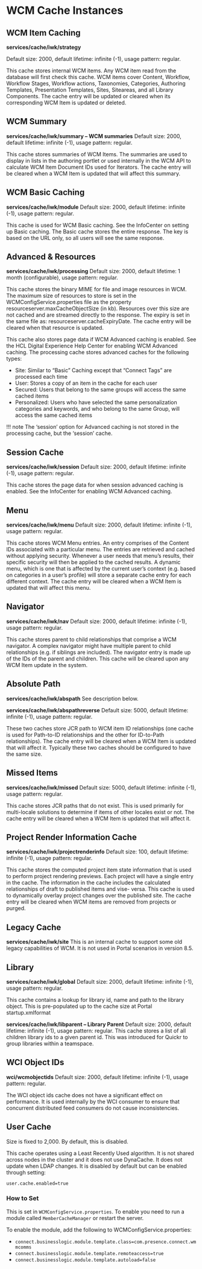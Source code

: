 # WCM Cache Instances

## WCM Item Caching

**services/cache/iwk/strategy**

Default size: 2000, default lifetime: infinite (-1), usage pattern: regular.

This cache stores internal WCM items. Any WCM item read from the database will first check this cache.
WCM items cover Content, Workflow, Workflow Stages, Workflow actions, Taxonomies, Categories,
Authoring Templates, Presentation Templates, Sites, Siteareas, and all Library Components. The cache
entry will be updated or cleared when its corresponding WCM Item is updated or deleted.

## WCM Summary

**services/cache/iwk/summary – WCM summaries**
Default size: 2000, default lifetime: infinite (-1), usage pattern: regular.

This cache stores summaries of WCM Items. The summaries are used to display in lists in the authoring
portlet or used internally in the WCM API to calculate WCM Item Document IDs used for Iterators. The
cache entry will be cleared when a WCM Item is updated that will affect this summary.

## WCM Basic Caching

**services/cache/iwk/module**
Default size: 2000, default lifetime: infinite (-1), usage pattern: regular.

This cache is used for WCM Basic caching. See the InfoCenter on setting up Basic caching. The Basic cache
stores the entire response. The key is based on the URL only, so all users will see the same response.

## Advanced & Resources

**services/cache/iwk/processing**
Default size: 2000, default lifetime: 1 month (configurable), usage pattern: regular.

This cache stores the binary MIME for file and image resources in WCM. The maximum size of resources to
store is set in the WCMConfigService.properties file as the property resourceserver.maxCacheObjectSize (in
kb). Resources over this size are not cached and are streamed directly to the response. The expiry is set in
the same file as: resourceserver.cacheExpiryDate. The cache entry will be cleared when that resource is
updated.

This cache also stores page data if WCM Advanced caching is enabled. See the HCL Digital Experience Help
Center for enabling WCM Advanced caching. The processing cache stores advanced caches for the
following types:

- Site: Similar to “Basic” Caching except that “Connect Tags” are processed each time
- User: Stores a copy of an item in the cache for each user
- Secured: Users that belong to the same groups will access the same cached items
- Personalized: Users who have selected the same personalization categories and keywords, and who belong to the same Group, will access the same cached items

!!! note
    The ‘session’ option for Advanced caching is not stored in the processing cache, but the ‘session’ cache.

## Session Cache

**services/cache/iwk/session**
Default size: 2000, default lifetime: infinite (-1), usage pattern: regular.

This cache stores the page data for when session advanced caching is enabled. See the InfoCenter for
enabling WCM Advanced caching.

## Menu

**services/cache/iwk/menu**
Default size: 2000, default lifetime: infinite (-1), usage pattern: regular.

This cache stores WCM Menu entries. An entry comprises of the Content IDs associated with a particular
menu. The entries are retrieved and cached without applying security. Whenever a user needs that menu’s
results, their specific security will then be applied to the cached results. A dynamic menu, which is one that
is affected by the current user’s context (e.g. based on categories in a user’s profile) will store a separate
cache entry for each different context. The cache entry will be cleared when a WCM Item is updated that
will affect this menu.

## Navigator

**services/cache/iwk/nav**
Default size: 2000, default lifetime: infinite (-1), usage pattern: regular.

This cache stores parent to child relationships that comprise a WCM navigator. A complex navigator might
have multiple parent to child relationships (e.g. if siblings are included). The navigator entry is made up of
the IDs of the parent and children. This cache will be cleared upon any WCM Item update in the system.

## Absolute Path

**services/cache/iwk/abspath**
See description below.

**services/cache/iwk/abspathreverse**
Default size: 5000, default lifetime: infinite (-1), usage pattern: regular.

These two caches store JCR path to WCM item ID relationships (one cache is used for Path-to-ID
relationships and the other for ID-to-Path relationships). The cache entry will be cleared when a WCM Item
is updated that will affect it. Typically these two caches should be configured to have the same size.

## Missed Items

**services/cache/iwk/missed**
Default size: 5000, default lifetime: infinite (-1), usage pattern: regular.

This cache stores JCR paths that do not exist. This is used primarily for multi-locale solutions to determine if
items of other locales exist or not. The cache entry will be cleared when a WCM Item is updated that will
affect it.

## Project Render Information Cache

**services/cache/iwk/projectrenderinfo**
Default size: 100, default lifetime: infinite (-1), usage pattern: regular.

This cache stores the computed project item state information that is used to perform project rendering
previews. Each project will have a single entry in the cache. The information in the cache includes the
calculated relationships of draft to published items and vise- versa. This cache is used to dynamically
overlay project changes over the published site. The cache entry will be cleared when WCM items are
removed from projects or purged.

## Legacy Cache

**services/cache/iwk/site**
This is an internal cache to support some old legacy capabilities of WCM. It is not used in Portal scenarios in
version 8.5.

## Library

**services/cache/iwk/global**
Default size: 2000, default lifetime: infinite (-1), usage pattern: regular.

This cache contains a lookup for library id, name and path to the library object. This is pre-populated up to
the cache size at Portal startup.xmlformat

**services/cache/iwk/libparent – Library Parent**
Default size: 2000, default lifetime: infinite (-1), usage pattern: regular.
This cache stores a list of all children library ids to a given parent id. This was introduced for Quickr to group
libraries within a teamspace.

## WCI Object IDs

**wci/wcmobjectids**
Default size: 2000, default lifetime: infinite (-1), usage pattern: regular.

The WCI object ids cache does not have a significant effect on performance. It is used internally by the WCI
consumer to ensure that concurrent distributed feed consumers do not cause inconsistencies.

## User Cache
Size is fixed to 2,000. By default, this is disabled.

This cache operates using a Least Recently Used algorithm. It is not shared across nodes in the cluster and it
does not use DynaCache. It does not update when LDAP changes. It is disabled by default but can be
enabled through setting:

`user.cache.enabled=true`

### How to Set
This is set in `WCMConfigService.properties`. To enable you need to run a module called `MemberCacheManager` or restart the server.

To enable the module, add the following to WCMConfigService.properties:

- `connect.businesslogic.module.template.class=com.presence.connect.wmmcomms`
- `connect.businesslogic.module.template.remoteaccess=true`
- `connect.businesslogic.module.template.autoload=false`